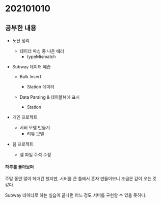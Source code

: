 # 202101010

## 공부한 내용
+ 노션 정리
  - 데이터 파싱 중 나온 에러
    * typeMismatch
  
+ Subway 데이터 예습
  - Bulk Insert
    * Station 데이터
    
  - Data Parsing & 테이블뷰에 표시
    * Station
    
+ 개인 프로젝트
  - 서버 모델 만들기
    * 리뷰 모델

+ 팀 프로젝트
  - 셀 파일 주석 수정
  
  
#### 하루를 돌아보며
주말 동안 많이 헤매긴 했지만, 서버를 큰 틀에서 혼자 만들어보니 조금은 감이 오는 것 같다.

Subway 데이터로 하는 실습이 끝나면 어느 정도 서버를 구현할 수 있을 듯하다.

